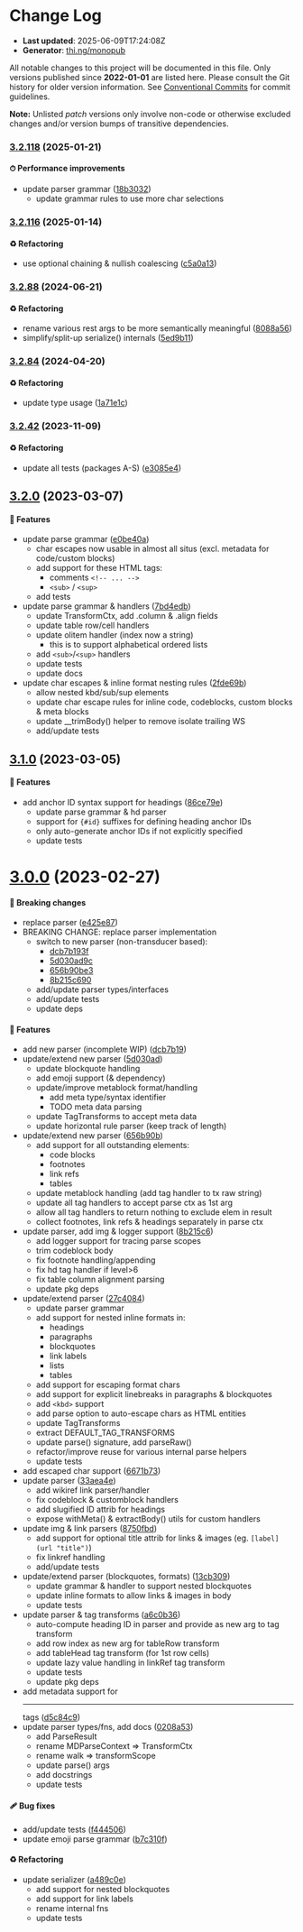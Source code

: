 # Change Log

- **Last updated**: 2025-06-09T17:24:08Z
- **Generator**: [thi.ng/monopub](https://thi.ng/monopub)

All notable changes to this project will be documented in this file.
Only versions published since **2022-01-01** are listed here.
Please consult the Git history for older version information.
See [Conventional Commits](https://conventionalcommits.org/) for commit guidelines.

**Note:** Unlisted _patch_ versions only involve non-code or otherwise excluded changes
and/or version bumps of transitive dependencies.

### [3.2.118](https://github.com/thi-ng/umbrella/tree/@thi.ng/hiccup-markdown@3.2.118) (2025-01-21)

#### ⏱ Performance improvements

- update parser grammar ([18b3032](https://github.com/thi-ng/umbrella/commit/18b3032))
  - update grammar rules to use more char selections

### [3.2.116](https://github.com/thi-ng/umbrella/tree/@thi.ng/hiccup-markdown@3.2.116) (2025-01-14)

#### ♻️ Refactoring

- use optional chaining & nullish coalescing ([c5a0a13](https://github.com/thi-ng/umbrella/commit/c5a0a13))

### [3.2.88](https://github.com/thi-ng/umbrella/tree/@thi.ng/hiccup-markdown@3.2.88) (2024-06-21)

#### ♻️ Refactoring

- rename various rest args to be more semantically meaningful ([8088a56](https://github.com/thi-ng/umbrella/commit/8088a56))
- simplify/split-up serialize() internals ([5ed9b11](https://github.com/thi-ng/umbrella/commit/5ed9b11))

### [3.2.84](https://github.com/thi-ng/umbrella/tree/@thi.ng/hiccup-markdown@3.2.84) (2024-04-20)

#### ♻️ Refactoring

- update type usage ([1a71e1c](https://github.com/thi-ng/umbrella/commit/1a71e1c))

### [3.2.42](https://github.com/thi-ng/umbrella/tree/@thi.ng/hiccup-markdown@3.2.42) (2023-11-09)

#### ♻️ Refactoring

- update all tests (packages A-S) ([e3085e4](https://github.com/thi-ng/umbrella/commit/e3085e4))

## [3.2.0](https://github.com/thi-ng/umbrella/tree/@thi.ng/hiccup-markdown@3.2.0) (2023-03-07)

#### 🚀 Features

- update parse grammar ([e0be40a](https://github.com/thi-ng/umbrella/commit/e0be40a))
  - char escapes now usable in almost all situs
    (excl. metadata for code/custom blocks)
  - add support for these HTML tags:
    - comments `<!-- ... -->`
    - `<sub>` / `<sup>`
  - add tests
- update parse grammar & handlers ([7bd4edb](https://github.com/thi-ng/umbrella/commit/7bd4edb))
  - update TransformCtx, add .column & .align fields
  - update table row/cell handlers
  - update olitem handler (index now a string)
    - this is to support alphabetical ordered lists
  - add `<sub>`/`<sup>` handlers
  - update tests
  - update docs
- update char escapes & inline format nesting rules ([2fde69b](https://github.com/thi-ng/umbrella/commit/2fde69b))
  - allow nested kbd/sub/sup elements
  - update char escape rules for inline code, codeblocks, custom blocks & meta blocks
  - update __trimBody() helper to remove isolate trailing WS
  - add/update tests

## [3.1.0](https://github.com/thi-ng/umbrella/tree/@thi.ng/hiccup-markdown@3.1.0) (2023-03-05)

#### 🚀 Features

- add anchor ID syntax support for headings ([86ce79e](https://github.com/thi-ng/umbrella/commit/86ce79e))
  - update parse grammar & hd parser
  - support for `{#id}` suffixes for defining heading anchor IDs
  - only auto-generate anchor IDs if not explicitly specified
  - update tests

# [3.0.0](https://github.com/thi-ng/umbrella/tree/@thi.ng/hiccup-markdown@3.0.0) (2023-02-27)

#### 🛑 Breaking changes

- replace parser ([e425e87](https://github.com/thi-ng/umbrella/commit/e425e87))
- BREAKING CHANGE: replace parser implementation
  - switch to new parser (non-transducer based):
    - [dcb7b193f](https://github.com/thi-ng/umbrella/commit/dcb7b193f)
    - [5d030ad9c](https://github.com/thi-ng/umbrella/commit/5d030ad9c)
    - [656b90be3](https://github.com/thi-ng/umbrella/commit/656b90be3)
    - [8b215c690](https://github.com/thi-ng/umbrella/commit/8b215c690)
  - add/update parser types/interfaces
  - add/update tests
  - update deps

#### 🚀 Features

- add new parser (incomplete WIP) ([dcb7b19](https://github.com/thi-ng/umbrella/commit/dcb7b19))
- update/extend new parser ([5d030ad](https://github.com/thi-ng/umbrella/commit/5d030ad))
  - update blockquote handling
  - add emoji support (& dependency)
  - update/improve metablock format/handling
    - add meta type/syntax identifier
    - TODO meta data parsing
  - update TagTransforms to accept meta data
  - update horizontal rule parser (keep track of length)
- update/extend new parser ([656b90b](https://github.com/thi-ng/umbrella/commit/656b90b))
  - add support for all outstanding elements:
    - code blocks
    - footnotes
    - link refs
    - tables
  - update metablock handling (add tag handler to tx raw string)
  - update all tag handlers to accept parse ctx as 1st arg
  - allow all tag handlers to return nothing to exclude elem in result
  - collect footnotes, link refs & headings separately in parse ctx
- update parser, add img & logger support ([8b215c6](https://github.com/thi-ng/umbrella/commit/8b215c6))
  - add logger support for tracing parse scopes
  - trim codeblock body
  - fix footnote handling/appending
  - fix hd tag handler if level>6
  - fix table column alignment parsing
  - update pkg deps
- update/extend parser ([27c4084](https://github.com/thi-ng/umbrella/commit/27c4084))
  - update parser grammar
  - add support for nested inline formats in:
    - headings
    - paragraphs
    - blockquotes
    - link labels
    - lists
    - tables
  - add support for escaping format chars
  - add support for explicit linebreaks in paragraphs & blockquotes
  - add `<kbd>` support
  - add parse option to auto-escape chars as HTML entities
  - update TagTransforms
  - extract DEFAULT_TAG_TRANSFORMS
  - update parse() signature, add parseRaw()
  - refactor/improve reuse for various internal parse helpers
  - update tests
- add escaped char support ([6671b73](https://github.com/thi-ng/umbrella/commit/6671b73))
- update parser ([33aea4e](https://github.com/thi-ng/umbrella/commit/33aea4e))
  - add wikiref link parser/handler
  - fix codeblock & customblock handlers
  - add slugified ID attrib for headings
  - expose withMeta() & extractBody() utils for custom handlers
- update img & link parsers ([8750fbd](https://github.com/thi-ng/umbrella/commit/8750fbd))
  - add support for optional title attrib for links & images
    (eg. `[label](url "title")`)
  - fix linkref handling
  - add/update tests
- update/extend parser (blockquotes, formats) ([13cb309](https://github.com/thi-ng/umbrella/commit/13cb309))
  - update grammar & handler to support nested blockquotes
  - update inline formats to allow links & images in body
  - update tests
- update parser & tag transforms ([a6c0b36](https://github.com/thi-ng/umbrella/commit/a6c0b36))
  - auto-compute heading ID in parser and provide as new arg to tag transform
  - add row index as new arg for tableRow transform
  - add tableHead tag transform (for 1st row cells)
  - update lazy value handling in linkRef tag transform
  - update tests
  - update pkg deps
- add metadata support for <hr> tags ([d5c84c9](https://github.com/thi-ng/umbrella/commit/d5c84c9))
- update parser types/fns, add docs ([0208a53](https://github.com/thi-ng/umbrella/commit/0208a53))
  - add ParseResult
  - rename MDParseContext => TransformCtx
  - rename walk => transformScope
  - update parse() args
  - add docstrings
  - update tests

#### 🩹 Bug fixes

- add/update tests ([f444506](https://github.com/thi-ng/umbrella/commit/f444506))
- update emoji parse grammar ([b7c310f](https://github.com/thi-ng/umbrella/commit/b7c310f))

#### ♻️ Refactoring

- update serializer ([a489c0e](https://github.com/thi-ng/umbrella/commit/a489c0e))
  - add support for nested blockquotes
  - add support for link labels
  - rename internal fns
  - update tests
